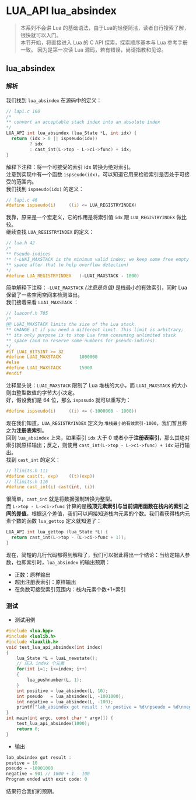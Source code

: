 # LUA_API lua_absindex

> 本系列不会讲 Lua 的基础语法，由于Lua的轻便简洁，读者自行搜索了解，很快就可以入门。  
> 本节开始，将直接进入 Lua 的 C API 探索，探索顺序基本与 Lua 参考手册一致。
> 因为是第一次读 Lua 源码，若有错误，尚请指教和见谅。

## lua_absindex
### 解析
我们找到 `lua_absindex` 在源码中的定义：

``` c
// lapi.c 160
/*
** convert an acceptable stack index into an absolute index
*/
LUA_API int lua_absindex (lua_State *L, int idx) {
  return (idx > 0 || ispseudo(idx))
         ? idx
         : cast_int(L->top - L->ci->func) + idx;
}
```

解释下注释：将一个可接受的索引 idx 转换为绝对索引。  
注意到实现中有一个函数 `ispseudo(idx)`，可以知道它用来检验索引是否处于可接受的范围内。  
我们找到 `ispseudo(idx)` 的定义：

``` c
// lapi.c 46
#define ispseudo(i)		((i) <= LUA_REGISTRYINDEX)
```

我靠，原来是一个宏定义，它的作用是将索引值 `idx` 跟 `LUA_REGISTRYINDEX` 做比较。  
继续查找 `LUA_REGISTRYINDEX` 的定义：

``` c
// lua.h 42
/*
** Pseudo-indices
** (-LUAI_MAXSTACK is the minimum valid index; we keep some free empty
** space after that to help overflow detection)
*/
#define LUA_REGISTRYINDEX	(-LUAI_MAXSTACK - 1000)
```

简单解释下注释：`-LUAI_MAXSTACK` *(注意是负值)* 是栈最小的有效索引，同时 Lua 保留了一些空闲空间来检测溢出。  
我们接着来看 `LUAI_MAXSTACK` ：

``` c
// luaconf.h 705
/*
@@ LUAI_MAXSTACK limits the size of the Lua stack.
** CHANGE it if you need a different limit. This limit is arbitrary;
** its only purpose is to stop Lua from consuming unlimited stack
** space (and to reserve some numbers for pseudo-indices).
*/
#if LUAI_BITSINT >= 32
#define LUAI_MAXSTACK		1000000
#else
#define LUAI_MAXSTACK		15000
#endif
```

注释里头说：`LUAI_MAXSTACK` 限制了 Lua 堆栈的大小，而 `LUAI_MAXSTACK` 的大小则由整型数值的字节大小决定。  
好，假设我们是 64 位，那么 `ispssudo` 就可以重写为：

``` c
#define ispseudo(i)		((i) <= (-1000000 - 1000))
```

现在我们知道，`LUA_REGISTRYINDEX` 定义为 `堆栈最小的有效索引-1000`，我们暂且称之为**注册表索引**。  
回到 `lua_absindex` 上来，如果索引 `idx` 大于 0 或者小于**注册表索引**，那么其绝对索引就原样输出；反之，则使用 `cast_int(L->top - L->ci->func) + idx` 进行输出。  
找到 `cast_int` 的定义：

``` c
// llimits.h 111
#define cast(t, exp)	((t)(exp))
// llimits.h 116
#define cast_int(i)	cast(int, (i))
```

很简单，`cast_int` 就是将数据强制转换为整型。  
而 `L->top - L->ci->func` 计算的是**栈顶元素索引与当前调用函数在栈内的索引之间的差值**，根据这个差值，我们可以间接知道栈内元素的个数。我们看获得栈内元素个数的函数 `lua_gettop` 定义就知道了：

``` c
LUA_API int lua_gettop (lua_State *L) {
  return cast_int(L->top - (L->ci->func + 1));
}
```

现在，简短的几行代码都得到解释了，我们可以据此得出一个结论：当给定输入参数，也即索引时，`lua_absindex` 的输出预期： 

- 正数：原样输出
- 超出注册表索引：原样输出
- 在负数可接受索引范围内：栈内元素个数+1+索引

### 测试
- 测试用例
``` c
#include <lua.hpp>
#include <lualib.h>
#include <lauxlib.h>
void test_lua_api_absindex(int index)
{
    lua_State *L = luaL_newstate();
    // 压入 index 个元素
    for(int i=1; i<=index; i++)
    {
        lua_pushnumber(L, 1);
    }
    int positive = lua_absindex(L, 10);
    int pseudo   = lua_absindex(L, -1001000);
    int negative = lua_absindex(L, -100);
    printf("lab_absindex got result : \n postive = %d\npseudo = %d\nnegative = %d", positive, pseudo, negative);
}
int main(int argc, const char * argv[]) {
    test_lua_api_absindex(1000);
    return 0;
}
```

- 输出
``` c
lab_absindex got result : 
postive = 10
pseudo = -10001000
negative = 901 // 1000 + 1 - 100
Program ended with exit code: 0
```
结果符合我们的预期。